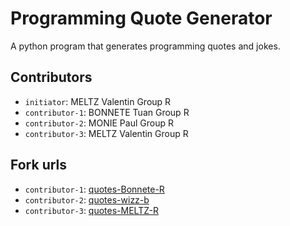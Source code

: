 # Programming Quote Generator

A python program that generates programming quotes and jokes.

## Contributors
- `initiator`: MELTZ Valentin Group R
- `contributor-1`: BONNETE Tuan Group R
- `contributor-2`: MONIE Paul Group R 
- `contributor-3`: MELTZ Valentin Group R 

## Fork urls
- `contributor-1`: [quotes-Bonnete-R](https://github.com/tutuO1/quotes-Bonnete-R.git)
- `contributor-2`: [quotes-wizz-b](url-2)
- `contributor-3`: [quotes-MELTZ-R](https://github.com/ValentinMeltz/quotes-Meltz-R.git)
